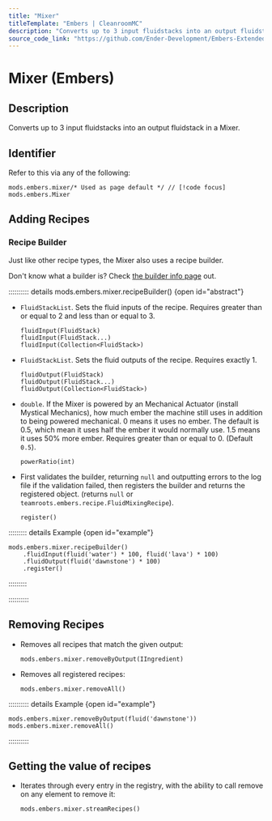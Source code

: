 ```yaml
---
title: "Mixer"
titleTemplate: "Embers | CleanroomMC"
description: "Converts up to 3 input fluidstacks into an output fluidstack in a Mixer."
source_code_link: "https://github.com/Ender-Development/Embers-Extended-Life/blob/master/src/main/java/teamroots/embers/compat/groovyscript/Mixer.java"
---
```


# Mixer (Embers)

## Description

Converts up to 3 input fluidstacks into an output fluidstack in a Mixer.

## Identifier

Refer to this via any of the following:

```groovy:no-line-numbers {1}
mods.embers.mixer/* Used as page default */ // [!code focus]
mods.embers.Mixer
```


## Adding Recipes

### Recipe Builder

Just like other recipe types, the Mixer also uses a recipe builder.

Don't know what a builder is? Check [the builder info page](../../getting_started/builder.md) out.

:::::::::: details mods.embers.mixer.recipeBuilder() {open id="abstract"}
- `FluidStackList`. Sets the fluid inputs of the recipe. Requires greater than or equal to 2 and less than or equal to 3.

    ```groovy:no-line-numbers
    fluidInput(FluidStack)
    fluidInput(FluidStack...)
    fluidInput(Collection<FluidStack>)
    ```

- `FluidStackList`. Sets the fluid outputs of the recipe. Requires exactly 1.

    ```groovy:no-line-numbers
    fluidOutput(FluidStack)
    fluidOutput(FluidStack...)
    fluidOutput(Collection<FluidStack>)
    ```

- `double`. If the Mixer is powered by an Mechanical Actuator (install Mystical Mechanics), how much ember the machine still uses in addition to being powered mechanical. 0 means it uses no ember. The default is 0.5, which mean it uses half the ember it would normally use. 1.5 means it uses 50% more ember. Requires greater than or equal to 0. (Default `0.5`).

    ```groovy:no-line-numbers
    powerRatio(int)
    ```

- First validates the builder, returning `null` and outputting errors to the log file if the validation failed, then registers the builder and returns the registered object. (returns `null` or `teamroots.embers.recipe.FluidMixingRecipe`).

    ```groovy:no-line-numbers
    register()
    ```

::::::::: details Example {open id="example"}
```groovy:no-line-numbers
mods.embers.mixer.recipeBuilder()
    .fluidInput(fluid('water') * 100, fluid('lava') * 100)
    .fluidOutput(fluid('dawnstone') * 100)
    .register()
```

:::::::::

::::::::::

## Removing Recipes

- Removes all recipes that match the given output:

    ```groovy:no-line-numbers
    mods.embers.mixer.removeByOutput(IIngredient)
    ```

- Removes all registered recipes:

    ```groovy:no-line-numbers
    mods.embers.mixer.removeAll()
    ```

:::::::::: details Example {open id="example"}
```groovy:no-line-numbers
mods.embers.mixer.removeByOutput(fluid('dawnstone'))
mods.embers.mixer.removeAll()
```

::::::::::

## Getting the value of recipes

- Iterates through every entry in the registry, with the ability to call remove on any element to remove it:

    ```groovy:no-line-numbers
    mods.embers.mixer.streamRecipes()
    ```
